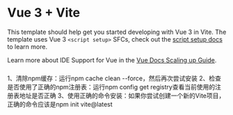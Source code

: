 # Vue 3 + Vite

This template should help get you started developing with Vue 3 in Vite. The template uses Vue 3 `<script setup>` SFCs, check out the [script setup docs](https://v3.vuejs.org/api/sfc-script-setup.html#sfc-script-setup) to learn more.

Learn more about IDE Support for Vue in the [Vue Docs Scaling up Guide](https://vuejs.org/guide/scaling-up/tooling.html#ide-support).

###
1、清除npm缓存：运行npm cache clean --force，然后再次尝试安装
2、检查是否使用了正确的npm注册表：运行npm config get registry查看当前使用的注册表地址是否正确
3、使用正确的命令安装：如果你尝试创建一个新的Vite项目，正确的命令应该是npm init vite@latest
###